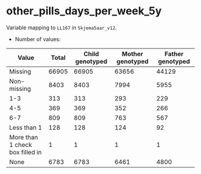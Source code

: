 # other_pills_days_per_week_5y
Variable mapping to `LL167` in `Skjema5aar_v12`.
- Number of values:

| Value | Total | Child genotyped | Mother genotyped | Father genotyped |
| ----- | ----- | --------------- | ---------------- | ---------------- |
| Missing | 66905 | 66905 | 63656 | 44129 |
| Non-missing | 8403 | 8403 | 7994 | 5955 |
| 1-3 | 313 | 313 | 293 |229 |
| 4-5 | 369 | 369 | 352 |266 |
| 6-7 | 809 | 809 | 763 |567 |
| Less than 1 | 128 | 128 | 124 |92 |
| More than 1 check box filled in | 1 | 1 | 1 |1 |
| None | 6783 | 6783 | 6461 |4800 |



